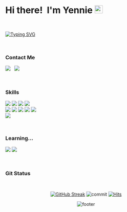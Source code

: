 
<!--이모티콘: https://gist.github.com/rxaviers/7360908 -->  

<br/>

# Hi there!&nbsp; I'm Yennie <img src="https://raw.githubusercontent.com/Tarikul-Islam-Anik/Animated-Fluent-Emojis/master/Emojis/Hand%20gestures/Hand%20with%20Fingers%20Splayed%20Light%20Skin%20Tone.png" alt="Hand with Fingers Splayed Light Skin Tone" width="25" height="25" /> 

<br/>

<!--타이핑액션: https://readme-typing-svg.demolab.com/demo/ -->
[![Typing SVG](https://readme-typing-svg.demolab.com?font=Fira+Code&pause=1000&color=F7F7F7&center=false&vCenter=falsee&width=435&lines=A+beginner+Backend+developer+%F0%9F%9A%80;trying+to+study+everyday+%F0%9F%92%BB;steadily+growing+%F0%9F%8C%B1)](https://git.io/typing-svg)

<br/>

### Contact Me
<a href="mailto:choiyeah123@gmail.com"><img src="http://img.shields.io/badge/-Gmail-27282C?style=flat&logo=Gmail"></a>&nbsp;&nbsp;
<a href="https://intheham.tistory.com"><img src="https://img.shields.io/badge/-Blog-27282C?style=flat&logo=Tistory"/></a>

<br/>

### Skills
<p align="start">
  <img src="http://img.shields.io/badge/-Java-27282C?style=flat&logo=java">
  <img src="http://img.shields.io/badge/-JavaEE-27282C?style=flat&logo=openjdk">
  <img src="http://img.shields.io/badge/-Spring-27282C?style=flat&logo=Spring">
  <img src="http://img.shields.io/badge/-SpringBoot-27282C?style=flat&logo=SpringBoot">
  <br/>
  <img src="http://img.shields.io/badge/-HTML5-27282C?style=flat&logo=html5">
  <img src="http://img.shields.io/badge/-CSS3-27282C?style=flat&logo=css3">
  <img src="http://img.shields.io/badge/-JavaScript-27282C?style=flat&logo=JavaScript">
  <img src="http://img.shields.io/badge/-jQuery-27282C?style=flat&logo=jquery">
  <img src="http://img.shields.io/badge/-Vue.js-27282C?style=flat&logo=vue.js">
  <br/>
  <img src="http://img.shields.io/badge/-Oracle-27282C?style=flat&logo=Oracle&">
</p>
<br/>

### Learning...
<p align="start">
  <img src="http://img.shields.io/badge/-MySQL-27282C?style=flat&logo=mysql&">
  <img src="http://img.shields.io/badge/-Python-27282C?style=flat&logo=python&">
</p>

<br/>

### Git Status

<br/>
<div align="center">

[![GitHub Streak](https://streak-stats.demolab.com?user=yenniechoi&theme=transparent&border_radius=30&mode=weekly)](https://git.io/streak-stats)
![commit](https://img.shields.io/github/last-commit/yenniechoi/Algorithm.svg)
[![Hits](https://hits.seeyoufarm.com/api/count/incr/badge.svg?url=https%3A%2F%2Fgithub.com%2Fyenniechoi%2Fhit-counter&count_bg=%2379C83D&title_bg=%23555555&icon=&icon_color=%23E7E7E7&title=hits&edge_flat=false)](https://hits.seeyoufarm.com)

<!-- https://h-owo-ld.tistory.com/264 -->
<!-- https://github.com/yoshi389111/github-profile-3d-contrib#step-4-add-image-to-readmemd -->
<!-- ![Git3d](./profile-3d-contrib/profile-green-animate.svg) -->

<!-- ![Top Langs](https://github-readme-stats.vercel.app/api/top-langs/?username=yenniechoi&layout=compact) -->
  
<!-- https://github.com/kyechan99/capsule-render -->
![footer](https://capsule-render.vercel.app/api?type=waving&color=0:ace0f9,100:fff1eb&height=100&section=footer&reversal=true&text=&fontColor=ffffff&fontSize=20&fontAlignY=42)
</div>

